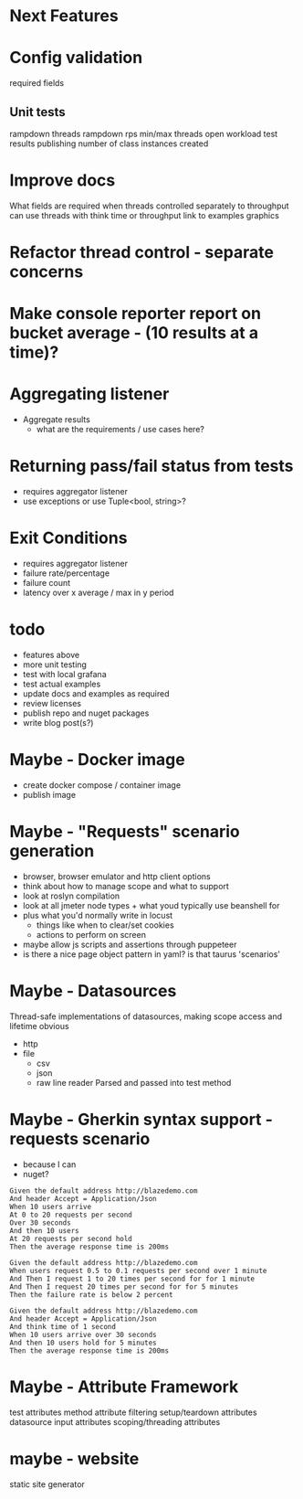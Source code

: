 # Next Features

# Config validation
required fields

## Unit tests
rampdown threads
rampdown rps
min/max threads open workload
test results publishing
number of class instances created

# Improve docs
What fields are required when
threads controlled separately to throughput
can use threads with think time or throughput
link to examples
graphics

# Refactor thread control - separate concerns

# Make console reporter report on bucket average - (10 results at a time)?

# Aggregating listener
 - Aggregate results
   - what are the requirements / use cases here?

# Returning pass/fail status from tests
 - requires aggregator listener
 - use exceptions or use Tuple<bool, string>?

# Exit Conditions
- requires aggregator listener
- failure rate/percentage
- failure count
- latency over x average / max in y period

# todo
 - features above
 - more unit testing
 - test with local grafana
 - test actual examples
 - update docs and examples as required
 - review licenses
 - publish repo and nuget packages
 - write blog post(s?)

# Maybe - Docker image
- create docker compose / container image
- publish image

# Maybe - "Requests" scenario generation
- browser, browser emulator and http client options
- think about how to manage scope and what to support
- look at roslyn compilation
- look at all jmeter node types + what youd typically use beanshell for
- plus what you'd normally write in locust
  - things like when to clear/set cookies
  - actions to perform on screen
- maybe allow js scripts and assertions through puppeteer
- is there a nice page object pattern in yaml? is that taurus 'scenarios'

# Maybe - Datasources
Thread-safe implementations of datasources, making scope access and lifetime obvious
 - http
 - file
   - csv
   - json
   - raw line reader
Parsed and passed into test method

# Maybe - Gherkin syntax support - requests scenario
 - because I can
 - nuget?

```gherkin
Given the default address http://blazedemo.com
And header Accept = Application/Json
When 10 users arrive
At 0 to 20 requests per second
Over 30 seconds
And then 10 users
At 20 requests per second hold
Then the average response time is 200ms
```

```gherkin
Given the default address http://blazedemo.com
When users request 0.5 to 0.1 requests per second over 1 minute
And Then I request 1 to 20 times per second for for 1 minute
And Then I request 20 times per second for for 5 minutes
Then the failure rate is below 2 percent
```

```gherkin
Given the default address http://blazedemo.com
And header Accept = Application/Json
And think time of 1 second
When 10 users arrive over 30 seconds
And then 10 users hold for 5 minutes
Then the average response time is 200ms
```

# Maybe - Attribute Framework
test attributes
method attribute filtering
setup/teardown attributes
datasource input attributes
scoping/threading attributes

# maybe - website
static site generator